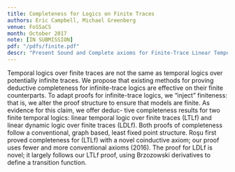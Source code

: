 ```yaml
---
title: Completeness for Logics on Finite Traces
authors: Eric Campbell, Michael Greenberg
venue: FoSSaCS
month: October 2017
note: [IN SUBMISSION]
pdf: "/pdfs/finite.pdf"
descr: "Present Sound and Complete axioms for Finite-Trace Linear Temporal Logic (LTLf) and Linear Dynamic Logic (LDLf)"
---
```


Temporal logics over finite traces are not the same as temporal logics over
potentially infinite traces. We propose that existing methods for proving
deductive completeness for infinite-trace logics are effective on their finite
counterparts. To adapt proofs for infinite-trace logics, we “inject” finiteness:
that is, we alter the proof structure to ensure that models are finite. As
evidence for this claim, we offer deduc- tive completeness results for two
finite temporal logics: linear temporal logic over finite traces (LTLf) and
linear dynamic logic over finite traces (LDLf). Both proofs of completeness
follow a conventional, graph based, least fixed point structure. Roşu first
proved completeness for (LTLf) with a novel coinductive axiom; our proof uses
fewer and more conventional axioms (2016). The proof for LDLf is novel; it
largely follows our LTLf proof, using Brzozowski derivatives to define a
transition function.